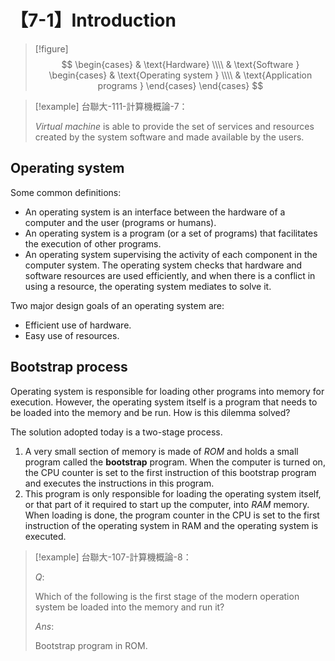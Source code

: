 # 【7-1】Introduction

> [!figure]
$$
\begin{cases}
& \text{Hardware} \\\\
& \text{Software }
    \begin{cases}
    & \text{Operating system } \\\\
    & \text{Application programs }
    \end{cases}
\end{cases}
$$

> [!example]
> 台聯大-111-計算機概論-7：
>
> *Virtual machine* is able to provide the set of services and resources created by the system software and made available by the users.

## Operating system

Some common definitions:

- An operating system is an interface between the hardware of a computer and the user (programs or humans).
- An operating system is a program (or a set of programs) that facilitates the execution of other programs.
- An operating system supervising the activity of each component in the computer system. The operating system checks that hardware and software resources are used efficiently, and when there is a conflict in using a resource, the operating system mediates to solve it.

Two major design goals of an operating system are:

- Efficient use of hardware.
- Easy use of resources.

## Bootstrap process

Operating system is responsible for loading other programs into memory for execution. However, the operating system itself is a program that needs to be loaded into the memory and be run. How is this dilemma solved?

The solution adopted today is a two-stage process.

1. A very small section of memory is made of *ROM* and holds a small program called the **bootstrap** program. When the computer is turned on, the CPU counter is set to the first instruction of this bootstrap program and executes the instructions in this program.
2. This program is only responsible for loading the operating system itself, or that part of it required to start up the computer, into *RAM* memory. When loading is done, the program counter in the CPU is set to the first instruction of the operating system in RAM and the operating system is executed.

> [!example]
> 台聯大-107-計算機概論-8：
>
> $Q:$
>
> Which of the following is the first stage of the modern operation system be loaded into the memory and run it?
>
> $Ans:$
>
> Bootstrap program in ROM.
